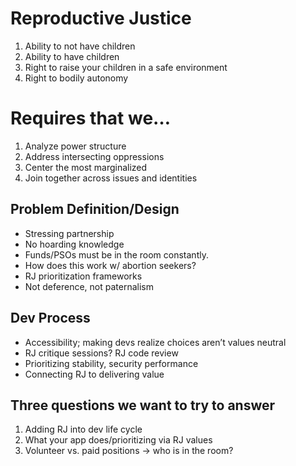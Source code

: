# Reproductive Justice
1. 	Ability to not have children
2. 	Ability to have children
3. 	Right to raise your children in a safe environment
4. 	Right to bodily autonomy
 
# Requires that we…
1. 	Analyze power structure
2. 	Address intersecting oppressions
3. 	Center the most marginalized
4. 	Join together across issues and identities
 
## Problem Definition/Design
- Stressing partnership
- No hoarding knowledge
- Funds/PSOs must be in the room constantly.
- How does this work w/ abortion seekers?
- RJ prioritization frameworks
- Not deference, not paternalism

## Dev Process
- Accessibility; making devs realize choices aren’t values neutral
- RJ critique sessions? RJ code review
- Prioritizing stability, security performance
- Connecting RJ to delivering value
 
## Three questions we want to try to answer
1. 	Adding RJ into dev life cycle
2. 	What your app does/prioritizing via RJ values
3. 	Volunteer vs. paid positions -> who is in the room?

